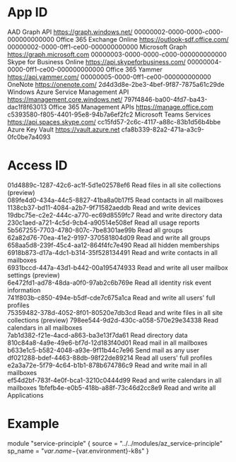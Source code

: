 # App ID
AAD Graph API 	https://graph.windows.net/ 	00000002-0000-0000-c000-000000000000
Office 365 Exchange Online 	https://outlook-sdf.office.com/ 	00000002-0000-0ff1-ce00-000000000000
Microsoft Graph 	https://graph.microsoft.com 	00000003-0000-0000-c000-000000000000
Skype for Business Online 	https://api.skypeforbusiness.com/ 	00000004-0000-0ff1-ce00-000000000000
Office 365 Yammer 	https://api.yammer.com/ 	00000005-0000-0ff1-ce00-000000000000
OneNote 	https://onenote.com/ 	2d4d3d8e-2be3-4bef-9f87-7875a61c29de
Windows Azure Service Management API 	https://management.core.windows.net/ 	797f4846-ba00-4fd7-ba43-dac1f8f63013
Office 365 Management APIs 	https://manage.office.com 	c5393580-f805-4401-95e8-94b7a6ef2fc2
Microsoft Teams Services 	https://api.spaces.skype.com/ 	cc15fd57-2c6c-4117-a88c-83b1d56b4bbe
Azure Key Vault 	https://vault.azure.net 	cfa8b339-82a2-471a-a3c9-0fc0be7a4093

# Access ID

01d4889c-1287-42c6-ac1f-5d1e02578ef6 Read files in all site collections (preview)          
089fe4d0-434a-44c5-8827-41ba8a0b17f5 Read contacts in all mailboxes                        
1138cb37-bd11-4084-a2b7-9f71582aeddb Read and write devices                                
19dbc75e-c2e2-444c-a770-ec69d8559fc7 Read and write directory data                         
230c1aed-a721-4c5d-9cb4-a90514e508ef Read all usage reports                                
5b567255-7703-4780-807c-7be8301ae99b Read all groups                                       
62a82d76-70ea-41e2-9197-370581804d09 Read and write all groups                             
658aa5d8-239f-45c4-aa12-864f4fc7e490 Read all hidden memberships                           
6918b873-d17a-4dc1-b314-35f528134491 Read and write contacts in all mailboxes              
6931bccd-447a-43d1-b442-00a195474933 Read and write all user mailbox settings (preview)    
6e472fd1-ad78-48da-a0f0-97ab2c6b769e Read all identity risk event information              
741f803b-c850-494e-b5df-cde7c675a1ca Read and write all users' full profiles               
75359482-378d-4052-8f01-80520e7db3cd Read and write files in all site collections (preview)
798ee544-9d2d-430c-a058-570e29e34338 Read calendars in all mailboxes                       
7ab1d382-f21e-4acd-a863-ba3e13f7da61 Read directory data                                   
810c84a8-4a9e-49e6-bf7d-12d183f40d01 Read mail in all mailboxes                            
b633e1c5-b582-4048-a93e-9f11b44c7e96 Send mail as any user                                 
df021288-bdef-4463-88db-98f22de89214 Read all users' full profiles                         
e2a3a72e-5f79-4c64-b1b1-878b674786c9 Read and write mail in all mailboxes                  
ef54d2bf-783f-4e0f-bca1-3210c0444d99 Read and write calendars in all mailboxes
1bfefb4e-e0b5-418b-a88f-73c46d2cc8e9 Read and write all Applications

# Example
  module "service-principle" {
    source  = "../../modules/az_service-principle"
    sp_name = "${var.name}-${var.environment}-k8s"
  }
